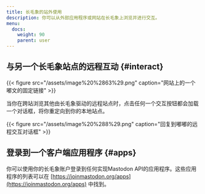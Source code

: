 ```yaml
---
title: 长毛象的站外使用
description: 你可以从外部应用程序或网站在长毛象上浏览并进行交互。
menu:
  docs:
    weight: 90
    parent: user
---
```


## 与另一个长毛象站点的远程互动 {#interact}

{{< figure src="/assets/image%20%2863%29.png" caption="网站上的一个嘟文的固定链接" >}}

当你在跨站浏览其他由长毛象驱动的远程站点时，点击任何一个交互按钮都会加载一个对话框，将你重定向到你的本地站点。

{{< figure src="/assets/image%20%288%29.png" caption="回复到嘟嘟的远程交互对话框" >}}

## 登录到一个客户端应用程序 {#apps}

你可以使用你的长毛象账户登录到任何实现Mastodon API的应用程序。这些应用程序的列表可以在 [https://joinmastodon.org/apps](https://joinmastodon.org/apps) 中找到。


